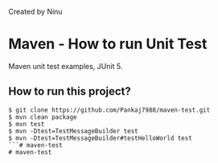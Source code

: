 Created by Ninu
# Maven - How to run Unit Test
Maven unit test examples, JUnit 5.

## How to run this project?
```
$ git clone https://github.com/Pankaj7988/maven-test.git
$ mvn clean package
$ mvn test
$ mvn -Dtest=TestMessageBuilder test
$ mvn -Dtest=TestMessageBuilder#testHelloWorld test
```# maven-test
# maven-test
